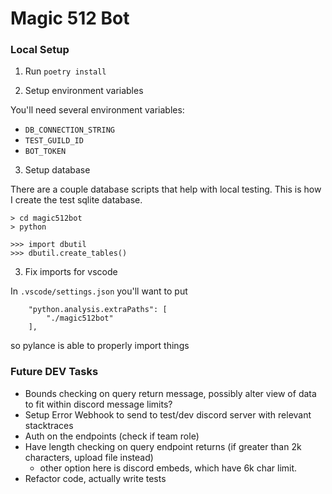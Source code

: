 # Magic 512 Bot

### Local Setup

1. Run `poetry install`

2. Setup environment variables

You'll need several environment variables:
- `DB_CONNECTION_STRING`
- `TEST_GUILD_ID`
- `BOT_TOKEN`

3. Setup database

There are a couple database scripts that help with local testing. This is how I create the test sqlite database.

```
> cd magic512bot
> python

>>> import dbutil
>>> dbutil.create_tables()
```

3. Fix imports for vscode

In `.vscode/settings.json` you'll want to put
```
    "python.analysis.extraPaths": [
        "./magic512bot"
    ],
```
so pylance is able to properly import things

### Future DEV Tasks
- Bounds checking on query return message, possibly alter view of data to fit within discord message limits?
- Setup Error Webhook to send to test/dev discord server with relevant stacktraces
- Auth on the endpoints (check if team role)
- Have length checking on query endpoint returns (if greater than 2k characters, upload file instead)
    - other option here is discord embeds, which have 6k char limit.
- Refactor code, actually write tests